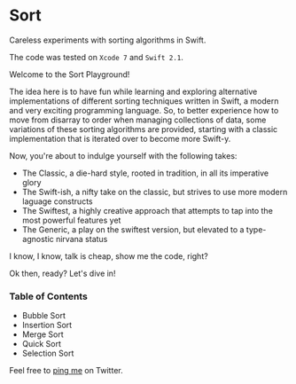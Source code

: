 # Sort
Careless experiments with sorting algorithms in Swift.

The code was tested on `Xcode 7` and `Swift 2.1`.

Welcome to the Sort Playground!

The idea here is to have fun while learning and exploring alternative implementations of different sorting techniques written in Swift, a modern and very exciting programming language. So, to better experience how to move from disarray to order when managing collections of data, some variations of these sorting algorithms are provided, starting with a classic implementation that is iterated over to become more Swift-y.

Now, you're about to indulge yourself with the following takes:

- The Classic, a die-hard style, rooted in tradition, in all its imperative glory
- The Swift-ish, a nifty take on the classic, but strives to use more modern laguage constructs
- The Swiftest, a highly creative approach that attempts to tap into the most powerful features yet
- The Generic, a play on the swiftest version, but elevated to a type-agnostic nirvana status

I know, I know, talk is cheap, show me the code, right?

Ok then, ready? Let's dive in!

### Table of Contents

- Bubble Sort
- Insertion Sort
- Merge Sort
- Quick Sort
- Selection Sort

Feel free to [ping me](https://twitter.com/_adrfer) on Twitter.